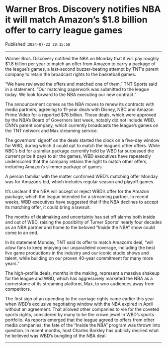 # Warner Bros. Discovery notifies NBA it will match Amazon’s $1.8 billion offer to carry league games

Published :`2024-07-22 20:15:58`

---

Warner Bros. Discovery notified the NBA on Monday that it will pay roughly $1.8 billion per year to match an offer from Amazon to carry a package of the league’s games, a last-second buzzer-beating attempt by TNT’s parent company to retain the broadcast rights to the basketball games.

“We have reviewed the offers and matched one of them,” TNT Sports said in a statement. “Our matching paperwork was submitted to the league today. We look forward to the NBA executing our new contract.”

The announcement comes as the NBA moves to renew its contracts with media partners, agreeing to 11-year deals with Disney, NBC and Amazon Prime Video for a reported $76 billion. Those deals, which were approved by the NBA’s Board of Governors last week, notably did not include WBD, CNN’s parent company, which currently broadcasts the league’s games on the TNT network and Max streaming service.

The governors’ signoff on the deals started the clock on a five-day window for WBD, during which it could opt to match the league’s other offers. While NBC’s bid for a similar package currently held by WBD far surpassed the current price it pays to air the games, WBD executives have repeatedly underscored that the company retains the right to match other offers, including Amazon’s slimmer package of games.

A person familiar with the matter confirmed WBD’s matching offer Monday was for Amazon’s bid, which includes regular season and playoff games.

It’s unclear if the NBA will accept or reject WBD’s offer for the Amazon package, which the league intended for a streaming partner. In recent weeks, WBD executives have suggested that if the NBA declines to accept its matching offer, it could bring a lawsuit.

The months of dealmaking and uncertainty has set off alarms both inside and out of WBD, raising the possibility of Turner Sports’ nearly four decades as an NBA partner and home to the beloved “Inside the NBA” show could come to an end.

In its statement Monday, TNT said its offer to match Amazon’s deal, “will allow fans to keep enjoying our unparalleled coverage, including the best live game productions in the industry and our iconic studio shows and talent, while building on our proven 40-year commitment for many more years.”

The high-profile deals, months in the making, represent a massive shakeup for the league and WBD, which has aggressively marketed the NBA as a cornerstone of its streaming platform, Max, to woo audiences away from competitors.

The first sign of an upending to the carriage rights came earlier this year when WBD’s exclusive negotiating window with the NBA expired in April without an agreement. That allowed other companies to vie for the coveted sports rights, considered by many to be the crown jewel in WBD’s sports portfolio. As reports emerged that the league agreed to offers from other media companies, the fate of the “Inside the NBA” program was thrown into question. In recent months, host Charles Barkley has publicly decried what he believed was WBD’s bungling of the NBA deal.

---


